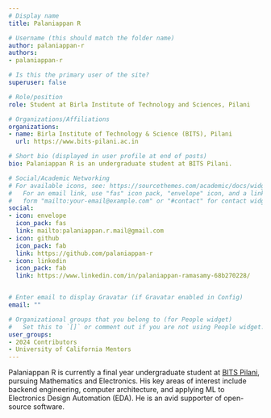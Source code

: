 ```yaml
---
# Display name
title: Palaniappan R

# Username (this should match the folder name)
author: palaniappan-r
authors:
- palaniappan-r

# Is this the primary user of the site?
superuser: false

# Role/position
role: Student at Birla Institute of Technology and Sciences, Pilani

# Organizations/Affiliations
organizations:
- name: Birla Institute of Technology & Science (BITS), Pilani
  url: https://www.bits-pilani.ac.in

# Short bio (displayed in user profile at end of posts)
bio: Palaniappan R is an undergraduate student at BITS Pilani.

# Social/Academic Networking
# For available icons, see: https://sourcethemes.com/academic/docs/widgets/#icons
#   For an email link, use "fas" icon pack, "envelope" icon, and a link in the
#   form "mailto:your-email@example.com" or "#contact" for contact widget.
social:
- icon: envelope
  icon_pack: fas
  link: mailto:palaniappan.r.mail@gmail.com
- icon: github
  icon_pack: fab
  link: https://github.com/palaniappan-r
- icon: linkedin
  icon_pack: fab
  link: https://www.linkedin.com/in/palaniappan-ramasamy-68b270228/


# Enter email to display Gravatar (if Gravatar enabled in Config)
email: ""

# Organizational groups that you belong to (for People widget)
#   Set this to `[]` or comment out if you are not using People widget.  
user_groups:
- 2024 Contributors
- University of California Mentors
---
```


Palaniappan R is currently a final year undergraduate student at [BITS Pilani](https://www.bits-pilani.ac.in), pursuing Mathematics and Electronics. His key areas of interest include backend engineering, computer architecture, and applying ML to Electronics Design Automation (EDA). He is an avid supporter of open-source software.
<!-- / -->
